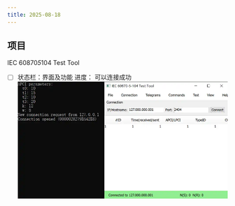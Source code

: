 ```yaml
---
title: 2025-08-18
---
```


## 项目
IEC 60870*5*104 Test Tool
- [ ] 状态栏：界面及功能
进度：
可以连接成功
![|435x243](./attachments/2025-08-18.webp)

